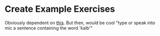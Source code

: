 # Create Example Exercises

Obviously dependent on [this](docs/future-features/examples.md).
But then, would be cool "type or speak into mic a sentence containing the word 'kalb'"